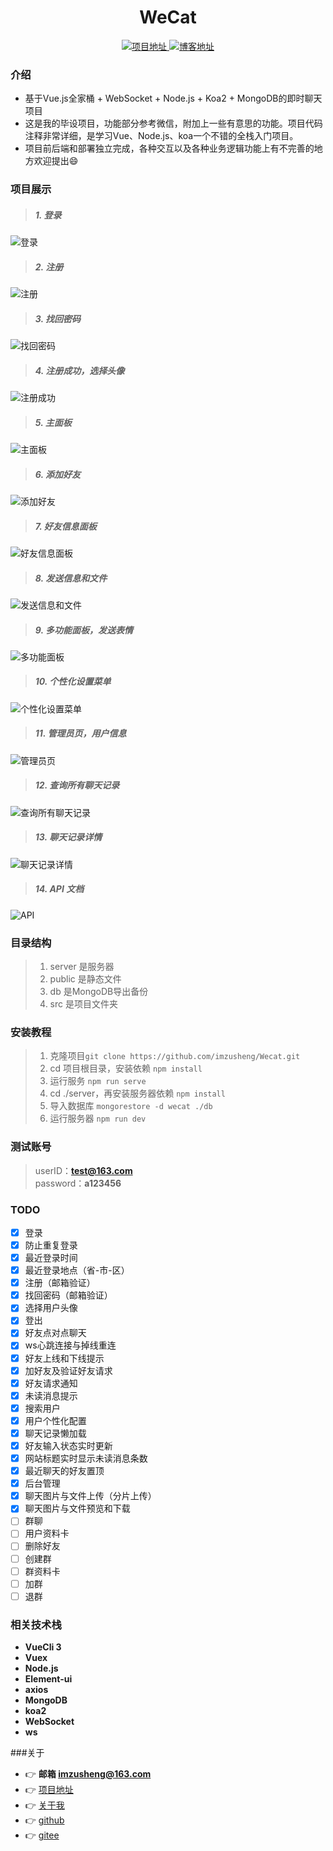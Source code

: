 <h1 align="center">WeCat</h1>

<p align="center">
    <a href="https://zusheng.club/chatV2">
        <img src="https://img.shields.io/badge/项目地址-zusheng.club/chatV2-green.svg?style=flat-square" alt="项目地址">
    </a>
    <a href="https://zusheng.club">
        <img src="https://img.shields.io/badge/博客-zusheng-blue.svg?style=flat-square" alt="博客地址">
    </a>
</p>

### 介绍

* 基于Vue.js全家桶 + WebSocket + Node.js + Koa2 + MongoDB的即时聊天项目
* 这是我的毕设项目，功能部分参考微信，附加上一些有意思的功能。项目代码注释非常详细，是学习Vue、Node.js、koa一个不错的全栈入门项目。  
* 项目前后端和部署独立完成，各种交互以及各种业务逻辑功能上有不完善的地方欢迎提出😄

### 项目展示

>#####   1. 登录

![登录](https://zusheng.club/public/login.png)

>#####   2. 注册

![注册](https://zusheng.club/public/sign.png)

>#####   3. 找回密码

![找回密码](https://zusheng.club/public/forget.png)

>#####   4. 注册成功，选择头像

![注册成功](https://zusheng.club/public/sign_success.png)

>#####   5. 主面板

![主面板](https://zusheng.club/public/index.png)

>#####   6. 添加好友

![添加好友](https://zusheng.club/public/addFri.png)

>#####   7. 好友信息面板

![好友信息面板](https://zusheng.club/public/friendInfo.png)

>#####   8. 发送信息和文件

![发送信息和文件](https://zusheng.club/public/sendFile.png)

>#####   9. 多功能面板，发送表情

![多功能面板](https://zusheng.club/public/emoji.png)

>#####   10. 个性化设置菜单

![个性化设置菜单](https://zusheng.club/public/setting.png)

>#####   11. 管理员页，用户信息

![管理员页](https://zusheng.club/public/admin_userInfo.png)

>#####   12. 查询所有聊天记录

![查询所有聊天记录](https://zusheng.club/public/admin_chat.png)

>#####   13. 聊天记录详情

![聊天记录详情](https://zusheng.club/public/admin_chat_detail.png)

>#####   14. API 文档

![API](https://zusheng.club/public/apiDoc.png)

### 目录结构

>   1. server 是服务器
>   2. public 是静态文件
>   3. db 是MongoDB导出备份
>   4. src 是项目文件夹

### 安装教程

>   1. 克隆项目```git clone https://github.com/imzusheng/Wecat.git```
>   2. cd 项目根目录，安装依赖 ```npm install```
>   3. 运行服务 ```npm run serve```
>   4. cd ./server，再安装服务器依赖 ```npm install```
>   5. 导入数据库 ```mongorestore -d wecat ./db```
>   6. 运行服务器 ```npm run dev```

### 测试账号

> userID：**test@163.com**  
> password：**a123456**

### TODO
- [x] 登录
- [x] 防止重复登录
- [x] 最近登录时间
- [x] 最近登录地点（省-市-区）
- [x] 注册（邮箱验证）
- [x] 找回密码（邮箱验证）
- [x] 选择用户头像
- [x] 登出
- [x] 好友点对点聊天
- [x] ws心跳连接与掉线重连
- [x] 好友上线和下线提示
- [x] 加好友及验证好友请求
- [x] 好友请求通知
- [x] 未读消息提示
- [x] 搜索用户
- [x] 用户个性化配置
- [x] 聊天记录懒加载
- [x] 好友输入状态实时更新
- [x] 网站标题实时显示未读消息条数
- [x] 最近聊天的好友置顶
- [x] 后台管理
- [x] 聊天图片与文件上传（分片上传）
- [x] 聊天图片与文件预览和下载
- [ ] 群聊
- [ ] 用户资料卡
- [ ] 删除好友
- [ ] 创建群
- [ ] 群资料卡
- [ ] 加群
- [ ] 退群

### 相关技术栈

* **VueCli 3**
* **Vuex**
* **Node.js**
* **Element-ui**
* **axios**
* **MongoDB**
* **koa2**
* **WebSocket**
* **ws**

###关于
* 👉 **邮箱 imzusheng@163.com**
* 👉 [项目地址](https://zusheng.club/chatV2)  
* 👉 [关于我](https://zusheng.club)
* 👉 [github](https://github.com/imzusheng/Wecat)  
* 👉 [gitee](https://gitee.com/imzusheng/Wecat)




[comment]: <> (feat: 添加新特性)

[comment]: <> (fix: 修复bug)

[comment]: <> (docs: 仅仅修改了文档)

[comment]: <> (style: 仅仅修改了空格、格式缩进、都好等等，不改变代码逻辑)

[comment]: <> (refactor: 代码重构，没有加新功能或者修复bug)

[comment]: <> (perf: 增加代码进行性能测试)

[comment]: <> (test: 增加测试用例)

[comment]: <> (chore: 改变构建流程、或者增加依赖库、工具等)
